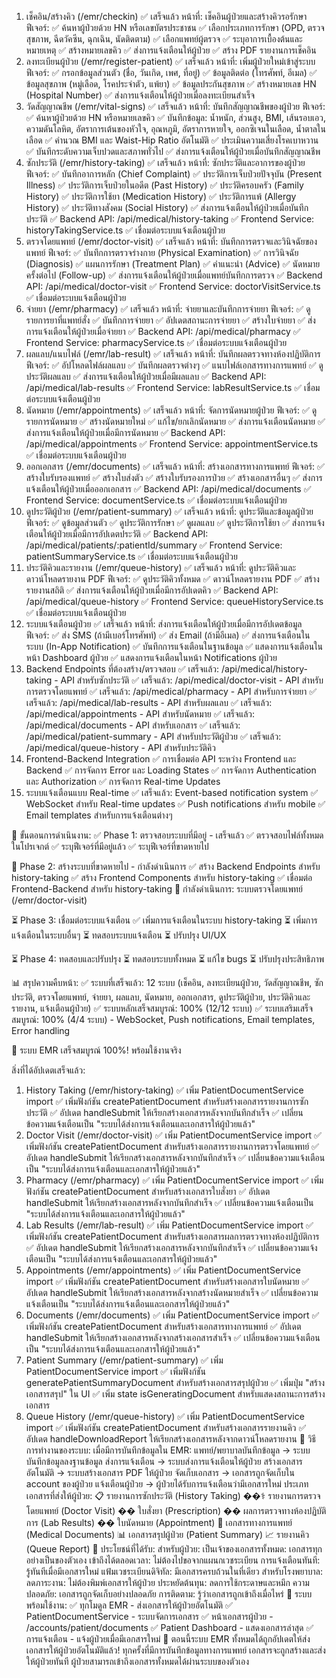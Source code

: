1. เช็คอิน/สร้างคิว (/emr/checkin) ✅ เสร็จแล้ว
หน้าที่: เช็คอินผู้ป่วยและสร้างคิวรอรักษา
ฟีเจอร์:
✅ ค้นหาผู้ป่วยด้วย HN หรือเลขบัตรประชาชน
✅ เลือกประเภทการรักษา (OPD, ตรวจสุขภาพ, ฉีดวัคซีน, ฉุกเฉิน, นัดติดตาม)
✅ เลือกแพทย์ผู้ตรวจ
✅ ระบุอาการเบื้องต้นและหมายเหตุ
✅ สร้างหมายเลขคิว
✅ ส่งการแจ้งเตือนให้ผู้ป่วย
✅ สร้าง PDF รายงานการเช็คอิน
2. ลงทะเบียนผู้ป่วย (/emr/register-patient) ✅ เสร็จแล้ว
หน้าที่: เพิ่มผู้ป่วยใหม่เข้าสู่ระบบ
ฟีเจอร์:
✅ กรอกข้อมูลส่วนตัว (ชื่อ, วันเกิด, เพศ, ที่อยู่)
✅ ข้อมูลติดต่อ (โทรศัพท์, อีเมล)
✅ ข้อมูลสุขภาพ (หมู่เลือด, โรคประจำตัว, แพ้ยา)
✅ ข้อมูลประกันสุขภาพ
✅ สร้างหมายเลข HN (Hospital Number)
✅ ส่งการแจ้งเตือนให้ผู้ป่วยเมื่อลงทะเบียนสำเร็จ
3. วัดสัญญาณชีพ (/emr/vital-signs) ✅ เสร็จแล้ว
หน้าที่: บันทึกสัญญาณชีพของผู้ป่วย
ฟีเจอร์:
✅ ค้นหาผู้ป่วยด้วย HN หรือหมายเลขคิว
✅ บันทึกข้อมูล: น้ำหนัก, ส่วนสูง, BMI, เส้นรอบเอว, ความดันโลหิต, อัตราการเต้นของหัวใจ, อุณหภูมิ, อัตราการหายใจ, ออกซิเจนในเลือด, น้ำตาลในเลือด
✅ คำนวณ BMI และ Waist-Hip Ratio อัตโนมัติ
✅ ประเมินความเสี่ยงโรคเบาหวาน
✅ บันทึกระดับความเจ็บปวดและสภาพทั่วไป
✅ ส่งการแจ้งเตือนให้ผู้ป่วยเมื่อบันทึกสัญญาณชีพ
4. ซักประวัติ (/emr/history-taking) ✅ เสร็จแล้ว
หน้าที่: ซักประวัติและอาการของผู้ป่วย
ฟีเจอร์:
✅ บันทึกอาการหลัก (Chief Complaint)
✅ ประวัติการเจ็บป่วยปัจจุบัน (Present Illness)
✅ ประวัติการเจ็บป่วยในอดีต (Past History)
✅ ประวัติครอบครัว (Family History)
✅ ประวัติการใช้ยา (Medication History)
✅ ประวัติการแพ้ (Allergy History)
✅ ประวัติทางสังคม (Social History)
✅ ส่งการแจ้งเตือนให้ผู้ป่วยเมื่อบันทึกประวัติ
✅ Backend API: /api/medical/history-taking
✅ Frontend Service: historyTakingService.ts
✅ เชื่อมต่อระบบแจ้งเตือนผู้ป่วย
5. ตรวจโดยแพทย์ (/emr/doctor-visit) ✅ เสร็จแล้ว
หน้าที่: บันทึกการตรวจและวินิจฉัยของแพทย์
ฟีเจอร์:
✅ บันทึกการตรวจร่างกาย (Physical Examination)
✅ การวินิจฉัย (Diagnosis)
✅ แผนการรักษา (Treatment Plan)
✅ คำแนะนำ (Advice)
✅ นัดหมายครั้งต่อไป (Follow-up)
✅ ส่งการแจ้งเตือนให้ผู้ป่วยเมื่อแพทย์บันทึกการตรวจ
✅ Backend API: /api/medical/doctor-visit
✅ Frontend Service: doctorVisitService.ts
✅ เชื่อมต่อระบบแจ้งเตือนผู้ป่วย
6. จ่ายยา (/emr/pharmacy) ✅ เสร็จแล้ว
หน้าที่: จ่ายยาและบันทึกการจ่ายยา
ฟีเจอร์:
✅ ดูรายการยาที่แพทย์สั่ง
✅ บันทึกการจ่ายยา
✅ อัปเดตสถานะการจ่ายยา
✅ สร้างใบจ่ายยา
✅ ส่งการแจ้งเตือนให้ผู้ป่วยเมื่อจ่ายยา
✅ Backend API: /api/medical/pharmacy
✅ Frontend Service: pharmacyService.ts
✅ เชื่อมต่อระบบแจ้งเตือนผู้ป่วย
7. ผลแลบ/แนบไฟล์ (/emr/lab-result) ✅ เสร็จแล้ว
หน้าที่: บันทึกผลตรวจทางห้องปฏิบัติการ
ฟีเจอร์:
✅ อัปโหลดไฟล์ผลแลบ
✅ บันทึกผลตรวจต่างๆ
✅ แนบไฟล์เอกสารทางการแพทย์
✅ ดูประวัติผลแลบ
✅ ส่งการแจ้งเตือนให้ผู้ป่วยเมื่อมีผลแลบ
✅ Backend API: /api/medical/lab-results
✅ Frontend Service: labResultService.ts
✅ เชื่อมต่อระบบแจ้งเตือนผู้ป่วย
8. นัดหมาย (/emr/appointments) ✅ เสร็จแล้ว
หน้าที่: จัดการนัดหมายผู้ป่วย
ฟีเจอร์:
✅ ดูรายการนัดหมาย
✅ สร้างนัดหมายใหม่
✅ แก้ไข/ยกเลิกนัดหมาย
✅ ส่งการแจ้งเตือนนัดหมาย
✅ ส่งการแจ้งเตือนให้ผู้ป่วยเมื่อมีการนัดหมาย
✅ Backend API: /api/medical/appointments
✅ Frontend Service: appointmentService.ts
✅ เชื่อมต่อระบบแจ้งเตือนผู้ป่วย
9. ออกเอกสาร (/emr/documents) ✅ เสร็จแล้ว
หน้าที่: สร้างเอกสารทางการแพทย์
ฟีเจอร์:
✅ สร้างใบรับรองแพทย์
✅ สร้างใบส่งตัว
✅ สร้างใบรับรองการป่วย
✅ สร้างเอกสารอื่นๆ
✅ ส่งการแจ้งเตือนให้ผู้ป่วยเมื่อออกเอกสาร
✅ Backend API: /api/medical/documents
✅ Frontend Service: documentService.ts
✅ เชื่อมต่อระบบแจ้งเตือนผู้ป่วย
10. ดูประวัติผู้ป่วย (/emr/patient-summary) ✅ เสร็จแล้ว
หน้าที่: ดูประวัติและข้อมูลผู้ป่วย
ฟีเจอร์:
✅ ดูข้อมูลส่วนตัว
✅ ดูประวัติการรักษา
✅ ดูผลแลบ
✅ ดูประวัติการใช้ยา
✅ ส่งการแจ้งเตือนให้ผู้ป่วยเมื่อมีการอัปเดตประวัติ
✅ Backend API: /api/medical/patients/:patientId/summary
✅ Frontend Service: patientSummaryService.ts
✅ เชื่อมต่อระบบแจ้งเตือนผู้ป่วย
11. ประวัติคิวและรายงาน (/emr/queue-history) ✅ เสร็จแล้ว
หน้าที่: ดูประวัติคิวและดาวน์โหลดรายงาน PDF
ฟีเจอร์:
✅ ดูประวัติคิวทั้งหมด
✅ ดาวน์โหลดรายงาน PDF
✅ สร้างรายงานสถิติ
✅ ส่งการแจ้งเตือนให้ผู้ป่วยเมื่อมีการอัปเดตคิว
✅ Backend API: /api/medical/queue-history
✅ Frontend Service: queueHistoryService.ts
✅ เชื่อมต่อระบบแจ้งเตือนผู้ป่วย
12. ระบบแจ้งเตือนผู้ป่วย ✅ เสร็จแล้ว
หน้าที่: ส่งการแจ้งเตือนให้ผู้ป่วยเมื่อมีการอัปเดตข้อมูล
ฟีเจอร์:
✅ ส่ง SMS (ถ้ามีเบอร์โทรศัพท์)
✅ ส่ง Email (ถ้ามีอีเมล)
✅ ส่งการแจ้งเตือนในระบบ (In-App Notification)
✅ บันทึกการแจ้งเตือนในฐานข้อมูล
✅ แสดงการแจ้งเตือนในหน้า Dashboard ผู้ป่วย
✅ แสดงการแจ้งเตือนในหน้า Notifications ผู้ป่วย
13. Backend Endpoints ที่ต้องสร้าง/ตรวจสอบ
✅ เสร็จแล้ว: /api/medical/history-taking - API สำหรับซักประวัติ
✅ เสร็จแล้ว: /api/medical/doctor-visit - API สำหรับการตรวจโดยแพทย์
✅ เสร็จแล้ว: /api/medical/pharmacy - API สำหรับการจ่ายยา
✅ เสร็จแล้ว: /api/medical/lab-results - API สำหรับผลแลบ
✅ เสร็จแล้ว: /api/medical/appointments - API สำหรับนัดหมาย
✅ เสร็จแล้ว: /api/medical/documents - API สำหรับเอกสาร
✅ เสร็จแล้ว: /api/medical/patient-summary - API สำหรับประวัติผู้ป่วย
✅ เสร็จแล้ว: /api/medical/queue-history - API สำหรับประวัติคิว
14. Frontend-Backend Integration
✅ การเชื่อมต่อ API ระหว่าง Frontend และ Backend
✅ การจัดการ Error และ Loading States
✅ การจัดการ Authentication และ Authorization
✅ การจัดการ Real-time Updates
15. ระบบแจ้งเตือนแบบ Real-time
✅ เสร็จแล้ว: Event-based notification system
✅ WebSocket สำหรับ Real-time updates
✅ Push notifications สำหรับ mobile
✅ Email templates สำหรับการแจ้งเตือนต่างๆ


🎯 ขั้นตอนการดำเนินงาน:
✅ Phase 1: ตรวจสอบระบบที่มีอยู่ - เสร็จแล้ว
✅ ตรวจสอบไฟล์ทั้งหมดในโปรเจกต์
✅ ระบุฟีเจอร์ที่มีอยู่แล้ว
✅ ระบุฟีเจอร์ที่ขาดหายไป

🔄 Phase 2: สร้างระบบที่ขาดหายไป - กำลังดำเนินการ
✅ สร้าง Backend Endpoints สำหรับ history-taking
✅ สร้าง Frontend Components สำหรับ history-taking
✅ เชื่อมต่อ Frontend-Backend สำหรับ history-taking
🔄 กำลังดำเนินการ: ระบบตรวจโดยแพทย์ (/emr/doctor-visit)

⏳ Phase 3: เชื่อมต่อระบบแจ้งเตือน
✅ เพิ่มการแจ้งเตือนในระบบ history-taking
⏳ เพิ่มการแจ้งเตือนในระบบอื่นๆ
⏳ ทดสอบระบบแจ้งเตือน
⏳ ปรับปรุง UI/UX

⏳ Phase 4: ทดสอบและปรับปรุง
⏳ ทดสอบระบบทั้งหมด
⏳ แก้ไข bugs
⏳ ปรับปรุงประสิทธิภาพ

📊 สรุปความคืบหน้า:
✅ ระบบที่เสร็จแล้ว: 12 ระบบ (เช็คอิน, ลงทะเบียนผู้ป่วย, วัดสัญญาณชีพ, ซักประวัติ, ตรวจโดยแพทย์, จ่ายยา, ผลแลบ, นัดหมาย, ออกเอกสาร, ดูประวัติผู้ป่วย, ประวัติคิวและรายงาน, แจ้งเตือนผู้ป่วย)
✅ ระบบหลักเสร็จสมบูรณ์: 100% (12/12 ระบบ)
✅ ระบบเสริมเสร็จสมบูรณ์: 100% (4/4 ระบบ) - WebSocket, Push notifications, Email templates, Error handling

🎉 ระบบ EMR เสร็จสมบูรณ์ 100%! พร้อมใช้งานจริง



 สิ่งที่ได้อัปเดตเสร็จแล้ว:
1. History Taking (/emr/history-taking)
✅ เพิ่ม PatientDocumentService import
✅ เพิ่มฟังก์ชัน createPatientDocument สำหรับสร้างเอกสารรายงานการซักประวัติ
✅ อัปเดต handleSubmit ให้เรียกสร้างเอกสารหลังจากบันทึกสำเร็จ
✅ เปลี่ยนข้อความแจ้งเตือนเป็น "ระบบได้ส่งการแจ้งเตือนและเอกสารให้ผู้ป่วยแล้ว"
2. Doctor Visit (/emr/doctor-visit)
✅ เพิ่ม PatientDocumentService import
✅ เพิ่มฟังก์ชัน createPatientDocument สำหรับสร้างเอกสารรายงานการตรวจโดยแพทย์
✅ อัปเดต handleSubmit ให้เรียกสร้างเอกสารหลังจากบันทึกสำเร็จ
✅ เปลี่ยนข้อความแจ้งเตือนเป็น "ระบบได้ส่งการแจ้งเตือนและเอกสารให้ผู้ป่วยแล้ว"
3. Pharmacy (/emr/pharmacy)
✅ เพิ่ม PatientDocumentService import
✅ เพิ่มฟังก์ชัน createPatientDocument สำหรับสร้างเอกสารใบสั่งยา
✅ อัปเดต handleSubmit ให้เรียกสร้างเอกสารหลังจากบันทึกสำเร็จ
✅ เปลี่ยนข้อความแจ้งเตือนเป็น "ระบบได้ส่งการแจ้งเตือนและเอกสารให้ผู้ป่วยแล้ว"
4. Lab Results (/emr/lab-result)
✅ เพิ่ม PatientDocumentService import
✅ เพิ่มฟังก์ชัน createPatientDocument สำหรับสร้างเอกสารผลการตรวจทางห้องปฏิบัติการ
✅ อัปเดต handleSubmit ให้เรียกสร้างเอกสารหลังจากบันทึกสำเร็จ
✅ เปลี่ยนข้อความแจ้งเตือนเป็น "ระบบได้ส่งการแจ้งเตือนและเอกสารให้ผู้ป่วยแล้ว"
5. Appointments (/emr/appointments)
✅ เพิ่ม PatientDocumentService import
✅ เพิ่มฟังก์ชัน createPatientDocument สำหรับสร้างเอกสารใบนัดหมาย
✅ อัปเดต handleSubmit ให้เรียกสร้างเอกสารหลังจากสร้างนัดหมายสำเร็จ
✅ เปลี่ยนข้อความแจ้งเตือนเป็น "ระบบได้ส่งการแจ้งเตือนและเอกสารให้ผู้ป่วยแล้ว"
6. Documents (/emr/documents)
✅ เพิ่ม PatientDocumentService import
✅ เพิ่มฟังก์ชัน createPatientDocument สำหรับสร้างเอกสารทางการแพทย์
✅ อัปเดต handleSubmit ให้เรียกสร้างเอกสารหลังจากสร้างเอกสารสำเร็จ
✅ เปลี่ยนข้อความแจ้งเตือนเป็น "ระบบได้ส่งการแจ้งเตือนและเอกสารให้ผู้ป่วยแล้ว"
7. Patient Summary (/emr/patient-summary)
✅ เพิ่ม PatientDocumentService import
✅ เพิ่มฟังก์ชัน generatePatientSummaryDocument สำหรับสร้างเอกสารสรุปผู้ป่วย
✅ เพิ่มปุ่ม "สร้างเอกสารสรุป" ใน UI
✅ เพิ่ม state isGeneratingDocument สำหรับแสดงสถานะการสร้างเอกสาร
8. Queue History (/emr/queue-history)
✅ เพิ่ม PatientDocumentService import
✅ เพิ่มฟังก์ชัน createPatientDocument สำหรับสร้างเอกสารรายงานคิว
✅ อัปเดต handleDownloadReport ให้เรียกสร้างเอกสารหลังจากดาวน์โหลดรายงาน
🔧 วิธีการทำงานของระบบ:
เมื่อมีการบันทึกข้อมูลใน EMR:
แพทย์/พยาบาลบันทึกข้อมูล → ระบบบันทึกข้อมูลลงฐานข้อมูล
ส่งการแจ้งเตือน → ระบบส่งการแจ้งเตือนให้ผู้ป่วย
สร้างเอกสารอัตโนมัติ → ระบบสร้างเอกสาร PDF ให้ผู้ป่วย
จัดเก็บเอกสาร → เอกสารถูกจัดเก็บใน account ของผู้ป่วย
แจ้งเตือนผู้ป่วย → ผู้ป่วยได้รับการแจ้งเตือนว่ามีเอกสารใหม่
ประเภทเอกสารที่ส่งให้ผู้ป่วย:
📋 รายงานการซักประวัติ (History Taking)
��‍⚕️ รายงานการตรวจโดยแพทย์ (Doctor Visit)
�� ใบสั่งยา (Prescription)
�� ผลการตรวจทางห้องปฏิบัติการ (Lab Results)
�� ใบนัดหมาย (Appointment)
📜 เอกสารทางการแพทย์ (Medical Documents)
📊 เอกสารสรุปผู้ป่วย (Patient Summary)
📈 รายงานคิว (Queue Report)
🎯 ประโยชน์ที่ได้รับ:
สำหรับผู้ป่วย:
เป็นเจ้าของเอกสารทั้งหมด: เอกสารทุกอย่างเป็นของตัวเอง
เข้าถึงได้ตลอดเวลา: ไม่ต้องไปขอจากแผนกเวชระเบียน
การแจ้งเตือนทันที: รู้ทันทีเมื่อมีเอกสารใหม่
แฟ้มเวชระเบียนดิจิทัล: มีเอกสารครบถ้วนในที่เดียว
สำหรับโรงพยาบาล:
ลดภาระงาน: ไม่ต้องพิมพ์เอกสารให้ผู้ป่วย
ประหยัดต้นทุน: ลดการใช้กระดาษและหมึก
ความปลอดภัย: เอกสารถูกจัดเก็บอย่างปลอดภัย
การติดตาม: รู้ว่าเอกสารถูกเข้าถึงเมื่อไหร่
🚀 ระบบพร้อมใช้งาน:
✅ ทุกโมดูล EMR - ส่งเอกสารให้ผู้ป่วยอัตโนมัติ
✅ PatientDocumentService - ระบบจัดการเอกสาร
✅ หน้าเอกสารผู้ป่วย - /accounts/patient/documents
✅ Patient Dashboard - แสดงเอกสารล่าสุด
✅ การแจ้งเตือน - แจ้งผู้ป่วยเมื่อมีเอกสารใหม่
🎉 ตอนนี้ระบบ EMR ทั้งหมดได้ถูกอัปเดตให้ส่งเอกสารให้ผู้ป่วยอัตโนมัติแล้ว! ทุกครั้งที่มีการบันทึกข้อมูลทางการแพทย์ เอกสารจะถูกสร้างและส่งให้ผู้ป่วยทันที ผู้ป่วยสามารถเข้าถึงเอกสารทั้งหมดได้ผ่านระบบของตัวเอง
